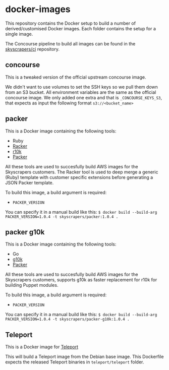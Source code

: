 # docker-images

This repository contains the Docker setup to build a number of derived/customised
Docker images. Each folder contains the setup for a single image.

The Concourse pipeline to build all images can be found in the 
[skyscrapers/ci](https://github.com/skyscrapers/ci) repository.

## concourse

This is a tweaked version of the official upstream concourse image.

We didn't want to use volumes to set the SSH keys so we pull them down from an S3 bucket. All environment variables are the same as the official concourse image. We only added one extra and that is `_CONCOURSE_KEYS_S3`, that expects as input the following format `s3://<bucket_name>`

## packer

This is a Docker image containing the following tools:

* Ruby
* [Racker](https://github.com/aspring/racker)
* [r10k](https://github.com/puppetlabs/r10k)
* [Packer](https://www.packer.io/)

All these tools are used to succesfully build AWS images for the Skyscrapers customers.
The Racker tool is used to deep merge a generic (Ruby) template with 
customer specific extensions before generating a JSON Packer template.

To build this image, a build argument is required:
* `PACKER_VERSION`

You can specify it in a manual build like this:
`$ docker build --build-arg PACKER_VERSION=1.0.4 -t skyscrapers/packer:1.0.4 .`

## packer g10k

This is a Docker image containing the following tools:

* Go
* [g10k](https://github.com/xorpaul/g10k)
* [Packer](https://www.packer.io/)

All these tools are used to succesfully build AWS images for the Skyscrapers customers, supports g10k as faster replacement for r10k for building Puppet modules.

To build this image, a build argument is required:
* `PACKER_VERSION`

You can specify it in a manual build like this:
`$ docker build --build-arg PACKER_VERSION=1.0.4 -t skyscrapers/packer-g10k:1.0.4 .`

## Teleport

This is a Docker image for [Teleport](https://gravitational.com/teleport/)

This will build a Teleport image from the Debian base image. This Dockerfile expects the released Teleport binaries in `teleport/teleport` folder.
